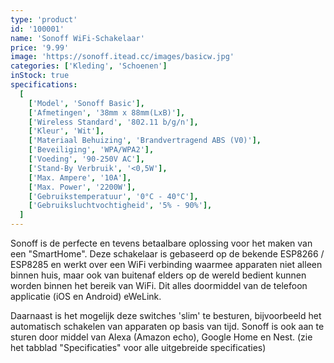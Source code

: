 ```yaml
---
type: 'product'
id: '100001'
name: 'Sonoff WiFi-Schakelaar'
price: '9.99'
image: 'https://sonoff.itead.cc/images/basicw.jpg'
categories: ['Kleding', 'Schoenen']
inStock: true
specifications:
  [
    ['Model', 'Sonoff Basic'],
    ['Afmetingen', '38mm x 88mm(LxB)'],
    ['Wireless Standard', '802.11 b/g/n'],
    ['Kleur', 'Wit'],
    ['Materiaal Behuizing', 'Brandvertragend ABS (V0)'],
    ['Beveiliging', 'WPA/WPA2'],
    ['Voeding', '90-250V AC'],
    ['Stand-By Verbruik', '<0,5W'],
    ['Max. Ampere', '10A'],
    ['Max. Power', '2200W'],
    ['Gebruikstemperatuur', '0°C - 40°C'],
    ['Gebruiksluchtvochtigheid', '5% - 90%'],
  ]
---
```


Sonoff is de perfecte en tevens betaalbare oplossing voor het maken van een "SmartHome". Deze schakelaar is gebaseerd op de bekende ESP8266 / ESP8285 en werkt over een WiFi verbinding waarmee apparaten niet alleen binnen huis, maar ook van buitenaf elders op de wereld bedient kunnen worden binnen het bereik van WiFi. Dit alles doormiddel van de telefoon applicatie (iOS en Android) eWeLink.

Daarnaast is het mogelijk deze switches 'slim' te besturen, bijvoorbeeld het automatisch schakelen van apparaten op basis van tijd. Sonoff is ook aan te sturen door middel van Alexa (Amazon echo), Google Home en Nest. (zie het tabblad "Specificaties" voor alle uitgebreide specificaties)
